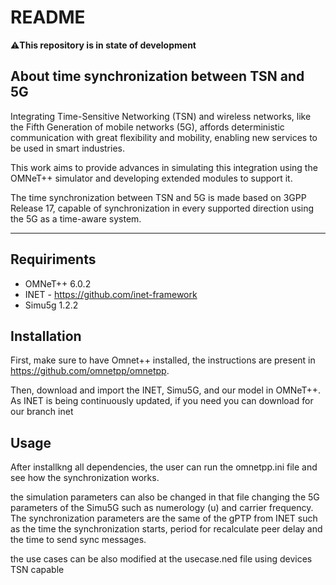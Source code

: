 # README
⚠️**This repository is in state of development**

## About time synchronization between TSN and 5G

Integrating Time-Sensitive Networking (TSN) and wireless networks, like the Fifth Generation of mobile networks (5G), affords deterministic communication with great flexibility and mobility, enabling new services to be used in smart industries.

This work aims to provide advances in simulating this integration using the OMNeT++ simulator and developing extended modules to support it.

The time synchronization between TSN and 5G is made based on 3GPP Release 17, capable of synchronization in every supported direction using the 5G as a time-aware system.

___
## Requiriments

- OMNeT++ 6.0.2
- INET - https://github.com/inet-framework 
- Simu5g 1.2.2

## Installation

First, make sure to have Omnet++ installed, the instructions are present in https://github.com/omnetpp/omnetpp.

Then, download and import the INET, Simu5G, and our model in OMNeT++. As INET is being continuously updated, if you need you can download for our branch inet

## Usage

After installkng all dependencies, the user can run the omnetpp.ini file and see how the synchronization works.

the simulation parameters can also be changed in that file changing the 5G parameters of the Simu5G such as numerology (u) and carrier frequency. The synchronization parameters are the same of the gPTP from INET such as the time the synchronization starts, period for recalculate peer delay and the time to send sync messages.

the use cases can be also modified at the usecase.ned file using devices TSN capable
